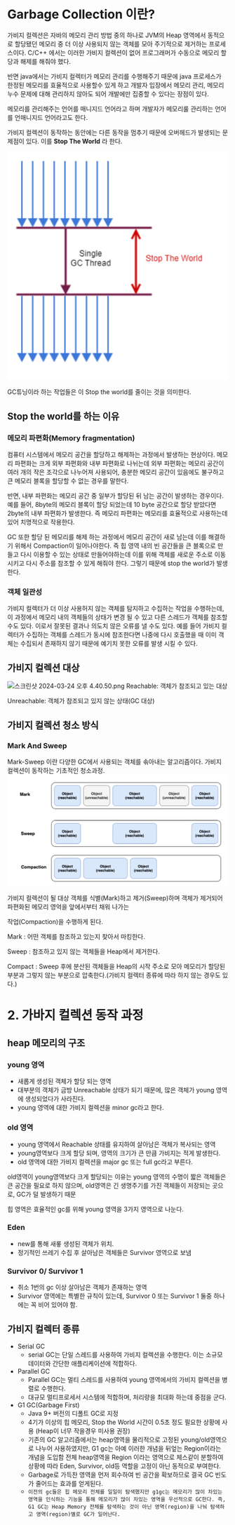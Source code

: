 # Garbage Collection 이란?
가비지 컬렉션은 자바의 메모리 관리 방법 중의 하나로 JVM의 Heap 영역에서 동적으로 할당됐던 메모리 중 더 이상 사용되지 않는 객체를 모아 주기적으로 제거하는 프로세스이다.
C/C++ 에서는 이러한 가비지 컬렉션이 없어 프로그래머가 수동으로 메모리 할당과 해제를 해줘야 했다.

반면 java에서는 가비지 컬렉터가 메모리 관리를 수행해주기 때문에 java 프로세스가 한정된 메모리를 효율적으로 사용할수 있게 하고 개발자 입장에서 메모리 관리,
메모리 누수 문제에 대해 관리하지 않아도 되어 개발에만 집중할 수 있다는 장점이 있다.

메모리를 관리해주는 언어를 매니지드 언어라고 하며 개발자가 메모리룰 관리하는 언어를 언매니지드 언어라고도 한다.

가비지 컬렉션이 동작하는 동안에는 다른 동작을 멈추기 때문에 오버헤드가 발생되는 문제점이 있다.
이를 **Stop The World** 라 한다.

![img_1.png](img_1.png)

GC튜닝이라 하는 작업들은 이 Stop the world를 줄이는 것을 의미한다.

## Stop the world를 하는 이유
### 메모리 파편화(Memory fragmentation)

컴퓨터 시스템에서 메모리 공간을 할당하고 해제하는 과정에서 발생하는 현상이다. 메모리 파편화는 크게 외부 파편화와
내부 파편화로 나뉘는데 외부 파편화는 메모리 공간이 여러 개의 작은 조각으로 나누어져 사용되어, 충분한 메모리 공간이 있음에도 불구하고
큰 메모리 블록을 할당할 수 없는 경우를 말한다.

반면, 내부 파편화는 메모리 공간 중 일부가 할당된 뒤 남는 공간이 발생하는 경우이다. 예를 들어, 8byte의 메모리 블록이
할당 되었는데 10 byte 공간으로 할당 받았다면 2byte의 내부 파편화가 발생한다. 즉 메모리 파편화는 메모리를 효율적으로
사용하는데 있어 치명적으로 작용한다.

GC 또한 할당 된 메모리를 해제 하는 과정에서 메모리 공간이 새로 남는데 이를 해결하기 위해서 Compaction이 일어나야한다.
즉 힙 영역 내의 빈 공간들을 큰 블록으로 만들고 다시 이용할 수 있는 상태로 만들어야하는데 이를 위해 객체를 새로운 주소로
이동 시키고 다시 주소를 참조할 수 있게 해줘야 한다. 그렇기 때문에 stop the world가 발생한다.

### 객체 일관성

가비지 컬렉터가 더 이상 사용허지 않는 객체를 탐지하고 수집하는 작업을 수행하는데, 이 과정에서 메모리 내의 객체들의 상태가 변경 될 수 있고 다른 스레드가 객체를 참조할 수도 있다.
이로서 잘못된 결과나 의도치 않은 오류를 낼 수도 있다. 예를 들어 가비지 컬렉터가 수집하는 객체를 스레드가 동시에 참조한다면 나중에 다시 호출했을 때 이미 객체는
수집되서 존재하지 않기 때문에 예기치 못한 오류를 발생 시킬 수 있다.

## 가비지 컬렉션 대상
![스크린샷 2024-03-24 오후 4.40.50.png](..%2F..%2F..%2F..%2FDesktop%2F%EC%8A%A4%ED%81%AC%EB%A6%B0%EC%83%B7%202024-03-24%20%EC%98%A4%ED%9B%84%204.40.50.png)
Reachable: 객체가 참조되고 있는 대상

Unreachable: 객체가 참조되고 있지 않는 상태(GC 대상)

## 가비지 컬렉션 청소 방식

### Mark And Sweep
Mark-Sweep 이란 다양한 GC에서 사용되는 객체를 솎아내는 알고리즘이다.  가비지 컬렉션이 동작하는 기초적인 청소과정.
![img_2.png](img_2.png)

가비지 컬렉션이 될 대상 객체를 식별(Mark)하고 제거(Sweep)하며 객체가 제거되어 파편화된 메모리 영억을 앞에서부터 채워 나가는 

작업(Compaction)을 수행하게 된다.

Mark : 어떤 객체를 참조하고 있는지 찾아서 마킹한다.

Sweep : 참조하고 있지 않는 객체들을 Heap에서 제거한다.

Compact : Sweep 후에 분산된 객체들을 Heap의 시작 주소로 모아 메모리가 할당된 부분과 그렇지 않는 부분으로 압축한다.(가비지 컬렉터 종류에 따라 하지 않는 경우도 있다.)

# 2. 가바지 컬렉션 동작 과정
## heap 메모리의 구조
### young 영역
 - 새롭게 생성된 객체가 할당 되는 영역
 - 대부분의 객체가 금방 Unreachable 상태가 되기 때문에, 많은 객체가 young 영역에 생성되었다가 사라진다.
 - young 영역에 대한 가비지 컬렉션을 minor gc라고 한다.


### old 영역
 - young 영역에서 Reachable 상태를 유지하여 살아남은 객체가 복사되는 영역
 - young영역보다 크게 할당 되며, 영역의 크기가 큰 만큼 가비지는 적게 발생한다.
 - old 영역에 대한 가비지 컬렉션을 major gc 또는 full gc라고 부른다.

old영역이 young영역보다 크게 할당되는 이유는 young 영역의 수명이 짧은 객체들은 큰 공간을 필요로 하지 않으며, old영역은 긴 생명주기를 가진 객체들이 저장되는 곳으로, GC가 덜 발생하기 때문

힙 영역은 효율적인 gc를 위해 young 영역을 3가지 영역으로 나눈다.

### Eden 
 - new를 통해 새롷 생성된 객체가 위치.
 - 정기적인 쓰레기 수집 후 살아남은 객체들은 Survivor 영역으로 보냄

### Survivor 0/ Survivor 1
 - 취소 1번의 gc 이상 살아남은 객체가 존재하는 영역
 - Survivor 영역에는 특별한 규칙이 있는데, Survivor 0 또는 Survivor 1 둘중 하나에는 꼭 비어 있어야 함.

## 가비지 컬렉터 종류
 - Serial GC
   - serial GC는 단일 스레드를 사용하여 가비지 컬렉션을 수행한다. 이는 소규모 데이터와 간단한 애플리케이션에 적합하다.
 - Parallel GC
   - Parallel GC는 멀티 스레드를 사용하여 young 영역에서의 가비지 컬렉션을 병렬로 수행한다.
   - 대규모 멀티프로세서 시스템에 적합하며, 처리량을 최대화 하는데 중점을 군다.
 - G1 GC(Garbage First)
   - Java 9+ 버전의 디폴트 GC로 지정
   - 4기가 이상의 힙 메모리, Stop the World 시간이 0.5초 정도 필요한 상황에 사용 (Heap이 너무 작을경우 미사용 권장)
   - 기존의 GC 알고리즘에서는 heap영역을 물리적으로 고정된 young/old영역으로 나누어 사용하였지만, G1 gc는 아예 이러한 개념을 뒤엎는 Region이라는 개념을 도입함 전체 heap영역을
     Region 이라는 영역으로 체스같이 분할하여 상황에 따라 Eden, Survivor, old등 역할을 고정이 아닌 동적으로 부여한다.
   - Garbage로 가득찬 영역을 먼저 회수하여 빈 공간을 확보하므로 결국 GC 빈도가 줄어드는 효과를 얻게된다.
   - `이전의 gc들은 힙 메모리 전체를 일일이 탐색했지만 g1gc는 메모리가 많이 차있는 영역을 인식하는 기능을 통해 메모리가 많이 차있는 영역을 우선적으로 GC한다.
   즉, G1 GC는 Heap Memory 전체를 탐색하는 것이 아닌 영역(region)을 나눠 탐색하고 영역(region)별로 GC가 일어난다.`